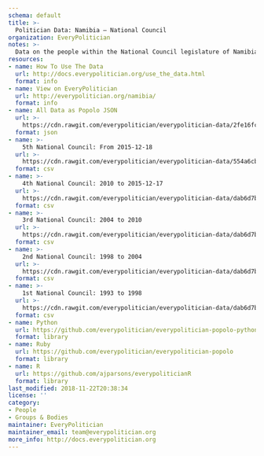 ```yaml
---
schema: default
title: >-
  Politician Data: Namibia — National Council
organization: EveryPolitician
notes: >-
  Data on the people within the National Council legislature of Namibia.
resources:
- name: How To Use The Data
  url: http://docs.everypolitician.org/use_the_data.html
  format: info
- name: View on EveryPolitician
  url: http://everypolitician.org/namibia/
  format: info
- name: All Data as Popolo JSON
  url: >-
    https://cdn.rawgit.com/everypolitician/everypolitician-data/2fe16fc811c42baa4080726e30eee8e0753ce1a6/data/Namibia/Council/ep-popolo-v1.0.json
  format: json
- name: >-
    5th National Council: From 2015-12-18
  url: >-
    https://cdn.rawgit.com/everypolitician/everypolitician-data/554a6cb306153130ac5558e4c015471d63e57cb7/data/Namibia/Council/term-5.csv
  format: csv
- name: >-
    4th National Council: 2010 to 2015-12-17
  url: >-
    https://cdn.rawgit.com/everypolitician/everypolitician-data/dab6d7b1529576fcc8790a7d10cf84e95d29d526/data/Namibia/Council/term-4.csv
  format: csv
- name: >-
    3rd National Council: 2004 to 2010
  url: >-
    https://cdn.rawgit.com/everypolitician/everypolitician-data/dab6d7b1529576fcc8790a7d10cf84e95d29d526/data/Namibia/Council/term-3.csv
  format: csv
- name: >-
    2nd National Council: 1998 to 2004
  url: >-
    https://cdn.rawgit.com/everypolitician/everypolitician-data/dab6d7b1529576fcc8790a7d10cf84e95d29d526/data/Namibia/Council/term-2.csv
  format: csv
- name: >-
    1st National Council: 1993 to 1998
  url: >-
    https://cdn.rawgit.com/everypolitician/everypolitician-data/dab6d7b1529576fcc8790a7d10cf84e95d29d526/data/Namibia/Council/term-1.csv
  format: csv
- name: Python
  url: https://github.com/everypolitician/everypolitician-popolo-python
  format: library
- name: Ruby
  url: https://github.com/everypolitician/everypolitician-popolo
  format: library
- name: R
  url: https://github.com/ajparsons/everypoliticianR
  format: library
last_modified: 2018-11-22T20:38:34
license: ''
category:
- People
- Groups & Bodies
maintainer: EveryPolitician
maintainer_email: team@everypolitician.org
more_info: http://docs.everypolitician.org
---
```

